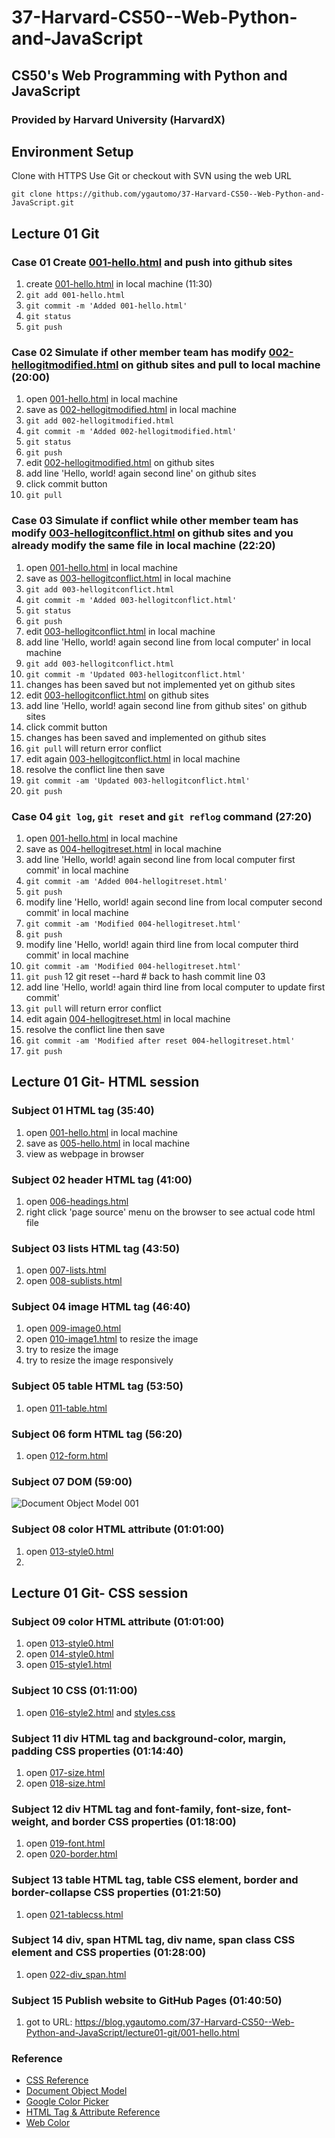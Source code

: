 # 37-Harvard-CS50--Web-Python-and-JavaScript
## CS50's Web Programming with Python and JavaScript
### Provided by Harvard University (HarvardX)

## Environment Setup
Clone with HTTPS
Use Git or checkout with SVN using the web URL

`git clone https://github.com/ygautomo/37-Harvard-CS50--Web-Python-and-JavaScript.git`

## Lecture 01 Git
### Case 01 Create [001-hello.html](/lecture01-git/001-hello.html) and push into github sites
01. create [001-hello.html](/lecture01-git/001-hello.html) in local machine (11:30)
02. `git add 001-hello.html`
03. `git commit -m 'Added 001-hello.html'`
04. `git status`
05. `git push`

### Case 02 Simulate if other member team has modify [002-hellogitmodified.html](/lecture01-git/002-hellogitmodified.html) on github sites and pull to local machine (20:00)
01. open [001-hello.html](/lecture01-git/001-hello.html) in local machine
02. save as [002-hellogitmodified.html](/lecture01-git/002-hellogitmodified.html) in local machine
03. `git add 002-hellogitmodified.html`
04. `git commit -m 'Added 002-hellogitmodified.html'`
05. `git status`
06. `git push`
07. edit [002-hellogitmodified.html]((/lecture01-git/002-hellogitmodified.html)) on github sites
08. add line 'Hello, world! again second line' on github sites
09. click commit button
10. `git pull`

### Case 03 Simulate if conflict while other member team has modify [003-hellogitconflict.html](/lecture01-git/003-hellogitconflict.html) on github sites and you already modify the same file in local machine (22:20)
01. open [001-hello.html](/lecture01-git/001-hello.html) in local machine
02. save as [003-hellogitconflict.html](/lecture01-git/003-hellogitconflict.html) in local machine
03. `git add 003-hellogitconflict.html`
04. `git commit -m 'Added 003-hellogitconflict.html'`
05. `git status`
06. `git push`
07. edit [003-hellogitconflict.html]((/lecture01-git/003-hellogitconflict.html)) in local machine
08. add line 'Hello, world! again second line from local computer' in local machine
09. `git add 003-hellogitconflict.html`
10. `git commit -m 'Updated 003-hellogitconflict.html'`
11. changes has been saved but not implemented yet on github sites
12. edit [003-hellogitconflict.html]((/lecture01-git/003-hellogitconflict.html)) on github sites
13. add line 'Hello, world! again second line from github sites' on github sites
14. click commit button
15. changes has been saved and implemented on github sites
16. `git pull` will return error conflict
17. edit again [003-hellogitconflict.html]((/lecture01-git/003-hellogitconflict.html)) in local machine
18. resolve the conflict line then save
19. `git commit -am 'Updated 003-hellogitconflict.html'`
20. `git push`

### Case 04 `git log`, `git reset` and `git reflog` command (27:20)
01. open [001-hello.html](/lecture01-git/001-hello.html) in local machine
02. save as [004-hellogitreset.html](/lecture01-git/004-hellogitreset.html) in local machine
03. add line 'Hello, world! again second line from local computer first commit' in local machine
04. `git commit -am 'Added 004-hellogitreset.html'`
05. `git push`
06. modify line 'Hello, world! again second line from local computer second commit' in local machine
07. `git commit -am 'Modified 004-hellogitreset.html'`
08. `git push`
09. modify line 'Hello, world! again third line from local computer third commit' in local machine
10. `git commit -am 'Modified 004-hellogitreset.html'`
11. `git push`
12 git reset --hard <commit> # back to hash commit line 03
13. add line 'Hello, world! again third line from local computer to update first commit'
16. `git pull` will return error conflict
17. edit again [004-hellogitreset.html]((/lecture01-git/004-hellogitreset.html)) in local machine
18. resolve the conflict line then save
10. `git commit -am 'Modified after reset 004-hellogitreset.html'`
11. `git push`

## Lecture 01 Git- HTML session
### Subject 01 HTML tag (35:40)
01. open [001-hello.html](/lecture01-git/001-hello.html) in local machine
02. save as [005-hello.html](/lecture01-git/005-hello.html) in local machine
03. view as webpage in browser

### Subject 02 header HTML tag (41:00)
01. open [006-headings.html](/lecture01-git/006-headings.html)
02. right click 'page source' menu on the browser to see actual code html file

### Subject 03 lists HTML tag (43:50)
01. open [007-lists.html](/lecture01-git/007-lists.html)
02. open [008-sublists.html](/lecture01-git/008-sublists.html)

### Subject 04 image HTML tag (46:40)
01. open [009-image0.html](/lecture01-git/009-image0.html)
02. open [010-image1.html](/lecture01-git/010-image1.html) to resize the image
02. try to resize the image
03. try to resize the image responsively

### Subject 05 table HTML tag (53:50)
01. open [011-table.html](/lecture01-git/011-table.html)

### Subject 06 form HTML tag (56:20)
01. open [012-form.html](/lecture01-git/012-form.html)

### Subject 07 DOM (59:00)
![Document Object Model 001](/lecture01-git/DOM-model.svg "Document Object Model")

### Subject 08 color HTML attribute (01:01:00)
01. open [013-style0.html](/lecture01-git/013-style0.html)
02.

## Lecture 01 Git- CSS session
### Subject 09 color HTML attribute (01:01:00)
01. open [013-style0.html](/lecture01-git/013-style0.html)
02. open [014-style0.html](/lecture01-git/014-style0.html)
03. open [015-style1.html](/lecture01-git/015-style1.html)

### Subject 10 CSS (01:11:00)
01. open [016-style2.html](/lecture01-git/016-style2.html) and [styles.css](/lecture01-git/styles.css)

### Subject 11 div HTML tag and background-color, margin, padding CSS properties (01:14:40)
01. open [017-size.html](/lecture01-git/017-size.html)
02. open [018-size.html](/lecture01-git/018-size.html)

### Subject 12 div HTML tag and font-family, font-size, font-weight, and border CSS properties (01:18:00)
01. open [019-font.html](/lecture01-git/019-font.html)
02. open [020-border.html](/lecture01-git/020-border.html)

### Subject 13 table HTML tag, table CSS element, border and border-collapse CSS properties (01:21:50)
01. open [021-tablecss.html](/lecture01-git/021-tablecss.html)

### Subject 14 div, span HTML tag, div name, span class CSS element and CSS properties (01:28:00)
01. open [022-div_span.html](/lecture01-git/022-div_span.html)

### Subject 15 Publish website to GitHub Pages (01:40:50)
01. got to URL: https://blog.ygautomo.com/37-Harvard-CS50--Web-Python-and-JavaScript/lecture01-git/001-hello.html


### Reference
- [CSS Reference](https://www.w3schools.com/cssref/default.asp)
- [Document Object Model](https://www.digitalocean.com/community/tutorial_series/understanding-the-dom-document-object-model)
- [Google Color Picker](https://www.google.com/)
- [HTML Tag & Attribute Reference](https://www.w3schools.com/tags/default.asp)
- [Web Color](https://en.wikipedia.org/wiki/Web_colors)